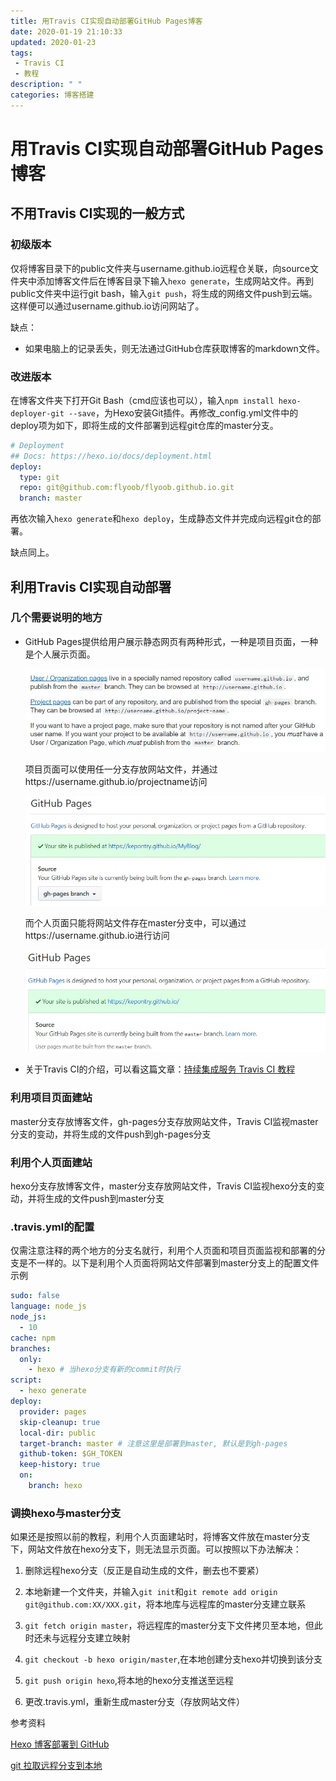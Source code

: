 ```yaml
---
title: 用Travis CI实现自动部署GitHub Pages博客
date: 2020-01-19 21:10:33
updated: 2020-01-23
tags: 
 - Travis CI 
 - 教程
description: " "
categories: 博客搭建
---
```

# 用Travis CI实现自动部署GitHub Pages博客

## 不用Travis CI实现的一般方式

### 初级版本

仅将博客目录下的public文件夹与username.github.io远程仓关联，向source文件夹中添加博客文件后在博客目录下输入```hexo generate```，生成网站文件。再到public文件夹中运行git bash，输入```git push```，将生成的网络文件push到云端。这样便可以通过username.github.io访问网站了。

缺点：

- 如果电脑上的记录丢失，则无法通过GitHub仓库获取博客的markdown文件。

### 改进版本

在博客文件夹下打开Git Bash（cmd应该也可以），输入```npm install hexo-deployer-git --save```，为Hexo安装Git插件。再修改_config.yml文件中的deploy项为如下，即将生成的文件部署到远程git仓库的master分支。

```yaml
# Deployment
## Docs: https://hexo.io/docs/deployment.html
deploy:
  type: git
  repo: git@github.com:flyoob/flyoob.github.io.git
  branch: master
```

再依次输入```hexo generate```和```hexo deploy```，生成静态文件并完成向远程git仓的部署。

缺点同上。

## 利用Travis CI实现自动部署

### 几个需要说明的地方

- GitHub Pages提供给用户展示静态网页有两种形式，一种是项目页面，一种是个人展示页面。

  ![](https://raw.githubusercontent.com/Kepontry/PicBed/master/img/20200121212758.jpg)

  项目页面可以使用任一分支存放网站文件，并通过https://username.github.io/projectname访问

  ![](https://raw.githubusercontent.com/Kepontry/PicBed/master/img/20200121212922.jpg)

  而个人页面只能将网站文件存在master分支中，可以通过https://username.github.io进行访问

  ![](https://raw.githubusercontent.com/Kepontry/PicBed/master/img/20200121212914.jpg)

- 关于Travis CI的介绍，可以看这篇文章：[持续集成服务 Travis CI 教程](http://ruanyifeng.com/blog/2017/12/travis_ci_tutorial.html)

### 利用项目页面建站

  master分支存放博客文件，gh-pages分支存放网站文件，Travis CI监视master分支的变动，并将生成的文件push到gh-pages分支

### 利用个人页面建站

  hexo分支存放博客文件，master分支存放网站文件，Travis CI监视hexo分支的变动，并将生成的文件push到master分支

### .travis.yml的配置

仅需注意注释的两个地方的分支名就行，利用个人页面和项目页面监视和部署的分支是不一样的。以下是利用个人页面将网站文件部署到master分支上的配置文件示例

```yaml
sudo: false
language: node_js
node_js:
  - 10 
cache: npm
branches:
  only:
    - hexo # 当hexo分支有新的commit时执行 
script:
  - hexo generate 
deploy:
  provider: pages
  skip-cleanup: true
  local-dir: public
  target-branch: master # 注意这里是部署到master, 默认是到gh-pages
  github-token: $GH_TOKEN
  keep-history: true
  on:
    branch: hexo
```

### 调换hexo与master分支

如果还是按照以前的教程，利用个人页面建站时，将博客文件放在master分支下，网站文件放在hexo分支下，则无法显示页面。可以按照以下办法解决：

1. 删除远程hexo分支（反正是自动生成的文件，删去也不要紧）

2. 本地新建一个文件夹，并输入```git init```和```git remote add origin git@github.com:XX/XXX.git```，将本地库与远程库的master分支建立联系

3. ```git fetch origin master```，将远程库的master分支下文件拷贝至本地，但此时还未与远程分支建立映射

4. ```git checkout -b hexo origin/master```,在本地创建分支hexo并切换到该分支

5. ```git push origin hexo```,将本地的hexo分支推送至远程

6. 更改.travis.yml，重新生成master分支（存放网站文件）



参考资料

[Hexo 博客部署到 GitHub](https://www.cnblogs.com/imapla/p/5533000.html)

[git 拉取远程分支到本地](https://blog.csdn.net/carfge/article/details/79691360)



